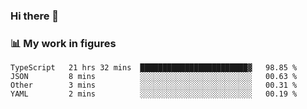 ### Hi there 👋

### 📊 My work in figures

<!--START_SECTION:waka-->
```text
TypeScript   21 hrs 32 mins  ████████████████████████▓   98.85 % 
JSON         8 mins          ░░░░░░░░░░░░░░░░░░░░░░░░░   00.63 % 
Other        3 mins          ░░░░░░░░░░░░░░░░░░░░░░░░░   00.31 % 
YAML         2 mins          ░░░░░░░░░░░░░░░░░░░░░░░░░   00.19 % 
```
<!--END_SECTION:waka-->
